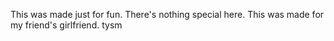 This was made just for fun.
There's nothing special here.
This was made for my friend's girlfriend.
tysm 
